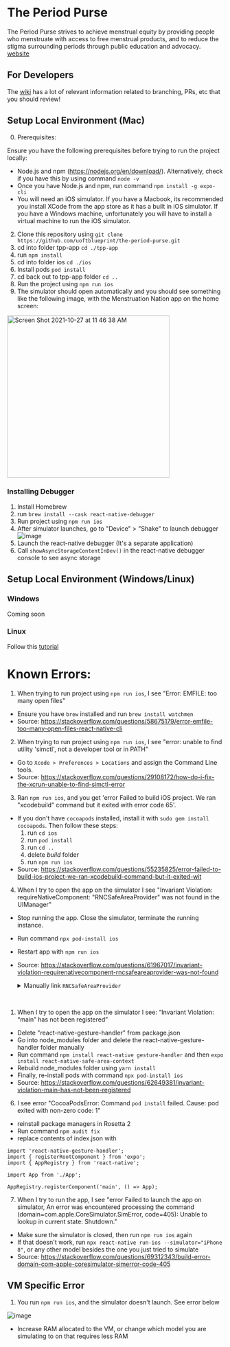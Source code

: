 # The Period Purse

The Period Purse strives to achieve menstrual equity by providing people who menstruate with access to free menstrual products, and to reduce the stigma surrounding periods through public education and advocacy. [website](https://www.theperiodpurse.com/)

## For Developers

The [wiki](https://github.com/uoftblueprint/the-period-purse/wiki) has a lot of relevant information related to branching, PRs, etc that you should review!

## Setup Local Environment (Mac)

0. Prerequisites:

  Ensure you have the following prerequisites before trying to run the project locally:
  - Node.js and npm (https://nodejs.org/en/download/). Alternatively, check if you have this by using command ```node -v```
  - Once you have Node.js and npm, run command ```npm install -g expo-cli```
  - You will need an iOS simulator. If you have a Macbook, its recommended you install XCode from the app store as it has a built in iOS simulator. If you have a Windows machine, unfortunately you will have to install a virtual machine to run the iOS simulator.

2. Clone this repository using ```git clone https://github.com/uoftblueprint/the-period-purse.git```
3. cd into folder tpp-app ```cd ./tpp-app```
4. run ```npm install```
5. cd into folder ios ```cd ./ios```
6. Install pods ```pod install```
7. cd back out to tpp-app folder ```cd ..```
8. Run the project using ```npm run ios```
9. The simulator should open automatically and you should see something like the following image, with the Menstruation Nation app on the home screen:

<img width="378" alt="Screen Shot 2021-10-27 at 11 46 38 AM" src="https://user-images.githubusercontent.com/35851484/139100763-95605bfc-a224-401b-9f17-b3a5e0a3f3fb.png">

### Installing Debugger
1. Install Homebrew 
2. run ```brew install --cask react-native-debugger```
3. Run project using ```npm run ios```
4. After simulator launches, go to "Device" > "Shake" to launch debugger
![image](https://user-images.githubusercontent.com/22108651/150660743-7a188d88-300d-4a12-8cfb-ef2712d0e506.png)
5. Launch the react-native debugger (It's a separate application)
6. Call ```showAsyncStorageContentInDev()``` in the react-native debugger console to see async storage


## Setup Local Environment (Windows/Linux)

### Windows
Coming soon

### Linux
Follow this [tutorial](https://www.youtube.com/watch?v=c30RLycIpVY)

# Known Errors:
1. When trying to run project using ```npm run ios```, I see "Error: EMFILE: too many open files"
 - Ensure you have ```brew``` installed and run ```brew install watchmen```
 - Source: https://stackoverflow.com/questions/58675179/error-emfile-too-many-open-files-react-native-cli

2. When trying to run project using ```npm run ios```, I see "error: unable to find utility 'simctl', not a developer tool or in PATH"
 - Go to ```Xcode > Preferences > Locations``` and assign the Command Line tools.
 - Source: https://stackoverflow.com/questions/29108172/how-do-i-fix-the-xcrun-unable-to-find-simctl-error

3. Ran ```npm run ios```, and you get 'error Failed to build iOS project. We ran "xcodebuild" command but it exited with error code 65'.
- If you don't have ```cocoapods``` installed, install it with ```sudo gem install cocoapods```. Then follow these steps:
  1. run ```cd ios```
  2. run ```pod install```
  3. run ```cd ..```
  4. delete _build_ folder
  5. run ```npm run ios```
- Source: https://stackoverflow.com/questions/55235825/error-failed-to-build-ios-project-we-ran-xcodebuild-command-but-it-exited-wit

4. When I try to open the app on the simulator I see "Invariant Violation: requireNativeComponent: "RNCSafeAreaProvider" was not found in the UIManager"
- Stop running the app. Close the simulator, terminate the running instance.
- Run command ```npx pod-install ios```
- Restart app with ```npm run ios```
- Source: https://stackoverflow.com/questions/61967017/invariant-violation-requirenativecomponent-rncsafeareaprovider-was-not-found

  <details>
  <summary>Manually link <code>RNCSafeAreaProvider</code></summary>
  <ul>
  <li>If it&#39;s still not working, double check the output from <code>npx pod-install ios</code>. Specifically look for this line: &quot;Auto-linking React Native modules for target `tppapp`: RNGestureHandler, RNReanimated, and RNScreens&quot;.</li>
  <li>If RNCSafeAreaProvider is not included in that list, it means that we will have to manually link it. In your Podfile in <code>/ios</code>, add the following line to Line 12, under <code>use_react_native!</code>:<pre><code class="lang-ruby">pod <span class="hljs-string">'react-native-safe-area-context'</span>, :<span class="hljs-function"><span class="hljs-params">path</span> =&gt;</span> <span class="hljs-string">'../node_modules/react-native-safe-area-context'</span>
  </code></pre>
  </li>
  <li>Reinstall your pods with <code>npx pod-install ios</code> from the <code>tpp-app</code> directory.</li>
  <li>Restart the app with <code>npm run ios</code>. The error should be gone.</li>
  <li>Source: <a href="https://github.com/th3rdwave/react-native-safe-area-context#linking-in-react-native--060-1">https://github.com/th3rdwave/react-native-safe-area-context#linking-in-react-native--060-1</a></li>
  </ul>
  </details>

<br>

1. When I try to open the app on the simulator I see: “Invariant Violation: “main” has not been registered”
- Delete "react-native-gesture-handler" from package.json
- Go into node_modules folder and delete the react-native-gesture-handler folder manually
- Run command ```npm install react-native gesture-handler``` and then ```expo install react-native-safe-area-context```
- Rebuild node_modules folder using ```yarn install```
- Finally, re-install pods with command ```npx pod-install ios```
- Source: https://stackoverflow.com/questions/62649381/invariant-violation-main-has-not-been-registered

6. I see error "CocoaPodsError: Command `pod install` failed. Cause: pod exited with non-zero code: 1"
- reinstall package managers in Rosetta 2
- Run command ```npm audit fix```
- replace contents of index.json with
```
import 'react-native-gesture-handler';
import { registerRootComponent } from 'expo';
import { AppRegistry } from 'react-native';

import App from './App';

AppRegistry.registerComponent('main', () => App);
```

7. When I try to run the app, I see "error Failed to launch the app on simulator, An error was encountered processing the command (domain=com.apple.CoreSimulator.SimError, code=405): Unable to lookup in current state: Shutdown."
- Make sure the simulator is closed, then run ```npm run ios``` again
- If that doesn't work, run ```npx react-native run-ios --simulator="iPhone 8"```, or any other model besides the one you just tried to simulate
- Source: https://stackoverflow.com/questions/69312343/build-error-domain-com-apple-coresimulator-simerror-code-405

## VM Specific Error
1. You run ```npm run ios```, and the simulator doesn't launch. See error below

![image](https://user-images.githubusercontent.com/22108651/140632364-a3bdaf36-33d2-4d5c-9dce-4d2fd1ec1656.png)
- Increase RAM allocated to the VM, or change which model you are simulating to on that requires less RAM
